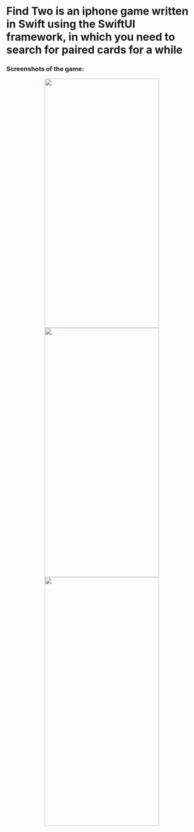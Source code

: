 <h1>Find Two is an iphone game written in Swift using the SwiftUI framework, in which you need to search for paired cards for a while</h1>
<h3>Screenshots of the game:</h3>
<p align="center"><img src="https://github.com/user-attachments/assets/eb4e9659-b69f-4e3c-876f-923d1753978a" alt="" width="301.5" height="655.5"/> 
<img src="https://github.com/user-attachments/assets/71407f4d-acaf-42ee-bc1a-93f83f6213db" alt="" width="301.5" height="655.55" />
<img src="https://github.com/user-attachments/assets/63d10afd-50f4-4a77-8b7c-b9203ab4740d" alt="" width="301.5" height="655.55" /></p>
